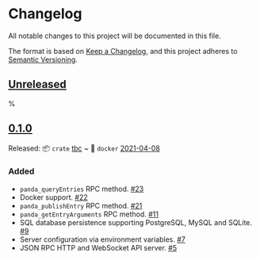 # Changelog

All notable changes to this project will be documented in this file.

The format is based on [Keep a Changelog](https://keepachangelog.com/en/1.0.0/),
and this project adheres to [Semantic Versioning](https://semver.org/spec/v2.0.0.html).

## [Unreleased]

%

## [0.1.0]

Released: :package: `crate` [tbc](https://github.com/p2panda/aquadoggo/issues/16) ~ 🐳 `docker` [2021-04-08](https://hub.docker.com/repository/docker/p2panda/aquadoggo)

### Added

- `panda_queryEntries` RPC method. [#23](https://github.com/p2panda/aquadoggo/pull/23)
- Docker support. [#22](https://github.com/p2panda/aquadoggo/pull/22)
- `panda_publishEntry` RPC method. [#21](https://github.com/p2panda/aquadoggo/pull/21)
- `panda_getEntryArguments` RPC method. [#11](https://github.com/p2panda/aquadoggo/pull/11)
- SQL database persistence supporting PostgreSQL, MySQL and SQLite. [#9](https://github.com/p2panda/aquadoggo/pull/9)
- Server configuration via environment variables. [#7](https://github.com/p2panda/aquadoggo/pull/7) 
- JSON RPC HTTP and WebSocket API server. [#5](https://github.com/p2panda/aquadoggo/pull/5)

[Unreleased]: https://github.com/p2panda/aquadoggo/compare/v0.1.0...HEAD
[0.1.0]: https://github.com/p2panda/aquadoggo/releases/tag/v0.1.0
